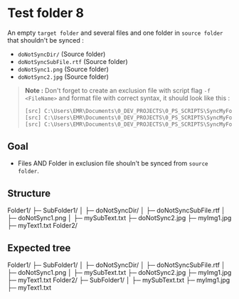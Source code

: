 # Test folder 8

An empty `target folder` and several files and one folder in `source folder` that shouldn't be synced :

- `doNotSyncDir/` (Source folder)
- `doNotSyncSubFile.rtf` (Source folder)
- `doNotSync1.png` (Source folder)
- `doNotSync2.jpg` (Source folder)

> **Note :** Don't forget to create an exclusion file with script flag `-f <FileName>` and format file with correct syntax, it should look like this :
>
> ```txt
> [src] C:\Users\EMR\Documents\0_DEV_PROJECTS\0_PS_SCRIPTS\SyncMyFolder\tests\testFolder8\Folder1\SubFolder1\doNotSyncDir
> [src] C:\Users\EMR\Documents\0_DEV_PROJECTS\0_PS_SCRIPTS\SyncMyFolder\tests\testFolder8\Folder1\SubFolder1\doNotSync1.png
> [src] C:\Users\EMR\Documents\0_DEV_PROJECTS\0_PS_SCRIPTS\SyncMyFolder\tests\testFolder8\Folder1\doNotSync2.jpg
> ```

## Goal

- Files AND Folder in exclusion file shouln't be synced from `source folder`.

## Structure

Folder1/
├─ SubFolder1/
│  ├─ doNotSyncDir/
│     ├─ doNotSyncSubFile.rtf
│  ├─ doNotSync1.png
│  ├─ mySubText.txt
├─ doNotSync2.jpg
├─ myImg1.jpg
├─ myText1.txt
Folder2/

## Expected tree

Folder1/
├─ SubFolder1/
│  ├─ doNotSyncDir/
│     ├─ doNotSyncSubFile.rtf
│  ├─ doNotSync1.png
│  ├─ mySubText.txt
├─ doNotSync2.jpg
├─ myImg1.jpg
├─ myText1.txt
Folder2/
├─ SubFolder1/
│  ├─ mySubText.txt
├─ myImg1.jpg
├─ myText1.txt

